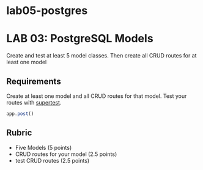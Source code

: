 # lab05-postgres

# LAB 03: PostgreSQL Models

Create and test at least 5 model classes. Then create all CRUD routes for at least one model

## Requirements

Create at least one model and all CRUD routes for that model. Test your routes
with [supertest](https://github.com/visionmedia/supertest).

```js
app.post()
```

## Rubric

* Five Models (5 points)
* CRUD routes for your model (2.5 points)
* test CRUD routes (2.5 points)
